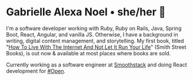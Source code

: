 # Gabrielle Alexa Noel • she/her 🦋
I'm a software developer working with Ruby, Ruby on Rails, Java, Spring Boot, React, Angular, and vanilla JS. Otherwise, I have a background in writing, digital content management, and storytelling. My first book, titled "<a href="https://www.barnesandnoble.com/w/how-to-live-with-the-internet-and-not-let-it-run-your-life-gabrielle-alexa-noel/1137428227">How To Live With The Internet And Not Let It Run Your Life</a>" (Smith Street Books), is out now & available at most places where books are sold.

Currently working as a software engineer at <a href="https://www.smoothstack.com/">Smoothstack</a> and doing React development for <a href="https://hashtagopen.com/">#Open</a>.
